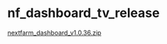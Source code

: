 # nf_dashboard_tv_release




[nextfarm_dashboard_v1.0.36.zip](https://github.com/user-attachments/files/16596181/nextfarm_dashboard_v1.0.36.zip)
